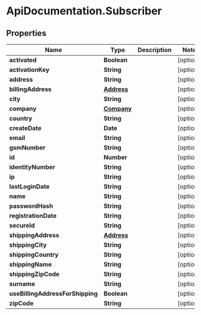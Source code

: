 # ApiDocumentation.Subscriber

## Properties
Name | Type | Description | Notes
------------ | ------------- | ------------- | -------------
**activated** | **Boolean** |  | [optional] 
**activationKey** | **String** |  | [optional] 
**address** | **String** |  | [optional] 
**billingAddress** | [**Address**](Address.md) |  | [optional] 
**city** | **String** |  | [optional] 
**company** | [**Company**](Company.md) |  | [optional] 
**country** | **String** |  | [optional] 
**createDate** | **Date** |  | [optional] 
**email** | **String** |  | [optional] 
**gsmNumber** | **String** |  | [optional] 
**id** | **Number** |  | [optional] 
**identityNumber** | **String** |  | [optional] 
**ip** | **String** |  | [optional] 
**lastLoginDate** | **String** |  | [optional] 
**name** | **String** |  | [optional] 
**passwordHash** | **String** |  | [optional] 
**registrationDate** | **String** |  | [optional] 
**secureId** | **String** |  | [optional] 
**shippingAddress** | [**Address**](Address.md) |  | [optional] 
**shippingCity** | **String** |  | [optional] 
**shippingCountry** | **String** |  | [optional] 
**shippingName** | **String** |  | [optional] 
**shippingZipCode** | **String** |  | [optional] 
**surname** | **String** |  | [optional] 
**useBillingAddressForShipping** | **Boolean** |  | [optional] 
**zipCode** | **String** |  | [optional] 


